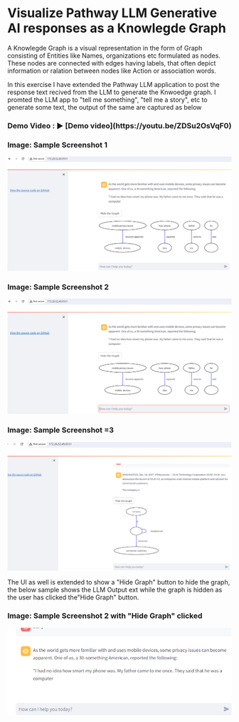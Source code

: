 <b><h1>Visualize Pathway LLM Generative AI responses as a Knowlegde Graph</h1></b>

A Knowlegde Graph is a visual representation in the form of Graph consisting of Entities like Names, organizations etc formulated as nodes. These nodes are connected with edges having labels, that often depict information or ralation between nodes like Action or association words.  

In this exercise I have extended the Pathway LLM application to post the response text recived from the LLM to generate the Knwoedge graph. I promted the LLM app to "tell me something", "tell me a story", etc to generate some text, the output of the same are captured as below 

<h3>Demo Video :    
▶️ [Demo video](https://youtu.be/ZDSu2OsVqF0)
</h3>

<h3>Image: Sample Screenshot 1 </h3>

![Sample Screenshot 1](https://github.com/RaghuKodandaRao/llm-app/blob/main/.github/assets/KnowledgeGraphDemo1.PNG)

<h3>Image: Sample Screenshot 2</h3>

![Sample Screenshot 2](https://github.com/RaghuKodandaRao/llm-app/blob/main/.github/assets/KnowledgeGraphDemo2.PNG)

<h3>Image: Sample Screenshot =3</h3>

![Sample Screenshot 3](https://github.com/RaghuKodandaRao/llm-app/blob/main/.github/assets/KnowledgeGraphDemo3.PNG)

The UI as well is extended to show a "Hide Graph" button to hide the graph, the below sample shows the LLM Output ext while the graph is hidden as the user has clicked the"Hide Graph" button.
<h3>Image: Sample Screenshot 2 with "Hide Graph" clicked</h3>

![Hide Button in action](https://github.com/RaghuKodandaRao/llm-app/blob/main/.github/assets/KnowledgeGraphDemo2_Onclick_HideGraphButton.PNG)
